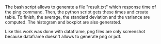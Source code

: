 The bash script allows to generate a file "result.txt" which response time of the ping command.
Then, the python script gets these times and create table. 
To finish, the average, the standard deviation and the variance are computed.
The histogram and boxplot are also generated.

Like this work was done with dataframe, png files are only screenshot because dataframe doesn't allows to generate png or pdf.

